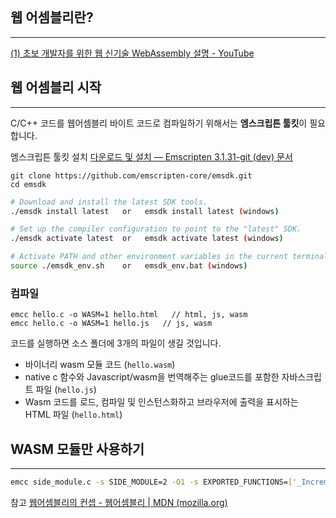 ```toc
```

## 웹 어셈블리란?
---
[(1) 초보 개발자를 위한 웹 신기술 WebAssembly 설명 - YouTube](https://www.youtube.com/watch?v=VJag_H2Cosc)

## 웹 어셈블리 시작
---
C/C++ 코드를 웹어셈블리 바이트 코드로 컴파일하기 위해서는 **엠스크립튼 툴킷**이 필요합니다.

엠스크립튼 툴킷 설치
[다운로드 및 설치 — Emscripten 3.1.31-git (dev) 문서](https://emscripten.org/docs/getting_started/downloads.html)

```git
git clone https://github.com/emscripten-core/emsdk.git
cd emsdk
```

```bash
# Download and install the latest SDK tools.
./emsdk install latest   or   emsdk install latest (windows)

# Set up the compiler configuration to point to the "latest" SDK.
./emsdk activate latest  or   emsdk activate latest (windows)

# Activate PATH and other environment variables in the current terminal
source ./emsdk_env.sh    or   emsdk_env.bat (windows)

```

 ### 컴파일
```
emcc hello.c -o WASM=1 hello.html   // html, js, wasm
emcc hello.c -o WASM=1 hello.js   // js, wasm

```

코드를 실행하면 소스 폴더에 3개의 파일이 생길 것입니다.

-   바이너리 wasm 모듈 코드 (`hello.wasm`)
-   native c 함수와 Javascript/wasm을 번역해주는 glue코드를 포함한 자바스크립트 파일 (`hello.js`)
-   Wasm 코드를 로드, 컴파일 및 인스턴스화하고 브라우저에 출력을 표시하는 HTML 파일 (`hello.html`)


## WASM 모듈만 사용하기
---
```bash
emcc side_module.c -s SIDE_MODULE=2 -O1 -s EXPORTED_FUNCTIONS=['_Increment'] -o side_module.wasm
```




참고
[웹어셈블리의 컨셉 - 웹어셈블리 | MDN (mozilla.org)](https://developer.mozilla.org/ko/docs/WebAssembly/Concepts)

